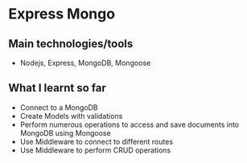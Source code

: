 # Express Mongo

## Main technologies/tools

- Nodejs, Express, MongoDB, Mongoose

## What I learnt so far

- Connect to a MongoDB
- Create Models with validations
- Perform numerous operations to access and save documents into MongoDB using Mongoose
- Use Middleware to connect to different routes
- Use Middleware to perform CRUD operations